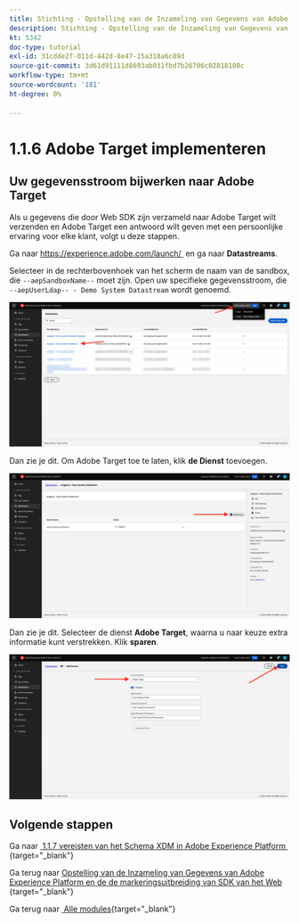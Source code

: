 ```yaml
---
title: Stichting - Opstelling van de Inzameling van Gegevens van Adobe Experience Platform en de uitbreiding van SDK van het Web - voer Adobe Target uit
description: Stichting - Opstelling van de Inzameling van Gegevens van Adobe Experience Platform en de uitbreiding van SDK van het Web - voer Adobe Target uit
kt: 5342
doc-type: tutorial
exl-id: 31cdde2f-011d-442d-8e47-15a318a6c89d
source-git-commit: 3d61d91111d8693ab031fbd7b26706c02818108c
workflow-type: tm+mt
source-wordcount: '181'
ht-degree: 0%

---
```


# 1.1.6 Adobe Target implementeren

## Uw gegevensstroom bijwerken naar Adobe Target

Als u gegevens die door Web SDK zijn verzameld naar Adobe Target wilt verzenden en Adobe Target een antwoord wilt geven met een persoonlijke ervaring voor elke klant, volgt u deze stappen.

Ga naar [&#x200B; https://experience.adobe.com/launch/ &#x200B;](https://experience.adobe.com/launch/) en ga naar **Datastreams**.

Selecteer in de rechterbovenhoek van het scherm de naam van de sandbox, die `--aepSandboxName--` moet zijn. Open uw specifieke gegevensstroom, die `--aepUserLdap-- - Demo System Datastream` wordt genoemd.

![&#x200B; klik het pictogram van de Configuratie van Edge in de linkernavigatie &#x200B;](./images/edgeconfig1b.png)

Dan zie je dit. Om Adobe Target toe te laten, klik **de Dienst** toevoegen.

![&#x200B; Debugger AEP &#x200B;](./images/aa2.png)

Dan zie je dit. Selecteer de dienst **Adobe Target**, waarna u naar keuze extra informatie kunt verstrekken. Klik **sparen**.

![&#x200B; Debugger AEP &#x200B;](./images/at1.png)

## Volgende stappen

Ga naar [&#x200B; 1.1.7 vereisten van het Schema XDM in Adobe Experience Platform &#x200B;](./ex7.md){target="_blank"}

Ga terug naar [&#x200B; Opstelling van de Inzameling van Gegevens van Adobe Experience Platform en de de markeringsuitbreiding van SDK van het Web &#x200B;](./data-ingestion-launch-web-sdk.md){target="_blank"}

Ga terug naar [&#x200B; Alle modules &#x200B;](./../../../../overview.md){target="_blank"}
